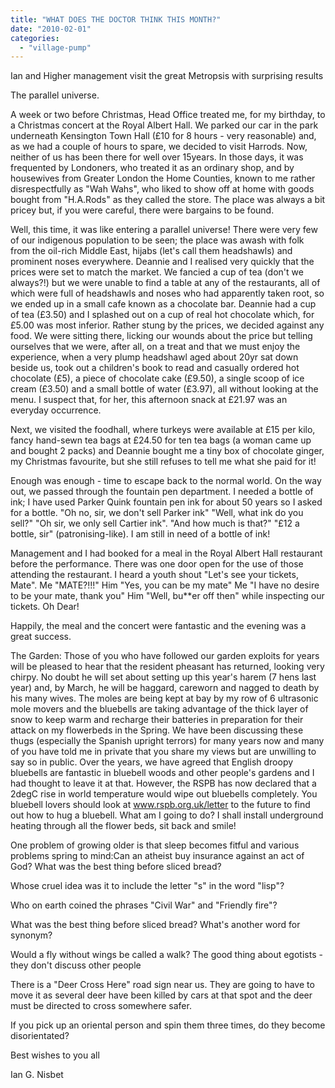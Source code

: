 ```yaml
---
title: "WHAT DOES THE DOCTOR THINK THIS MONTH?"
date: "2010-02-01"
categories: 
  - "village-pump"
---
```


Ian and Higher management visit the great Metropsis with surprising results

The parallel universe.

A week or two before Christmas, Head Office treated me, for my birthday, to a Christmas concert at the Royal Albert Hall. We parked our car in the park underneath Kensington Town Hall (£10 for 8 hours - very reasonable) and, as we had a couple of hours to spare, we decided to visit Harrods. Now, neither of us has been there for well over 15years. In those days, it was frequented by Londoners, who treated it as an ordinary shop, and by housewives from Greater London the Home Counties, known to me rather disrespectfully as "Wah Wahs", who liked to show off at home with goods bought from "H.A.Rods" as they called the store. The place was always a bit pricey but, if you were careful, there were bargains to be found.

Well, this time, it was like entering a parallel universe! There were very few of our indigenous population to be seen; the place was awash with folk from the oil-rich Middle East, hijabs (let's call them headshawls) and prominent noses everywhere. Deannie and I realised very quickly that the prices were set to match the market. We fancied a cup of tea (don't we always?!) but we were unable to find a table at any of the restaurants, all of which were full of headshawls and noses who had apparently taken root, so we ended up in a small cafe known as a chocolate bar. Deannie had a cup of tea (£3.50) and I splashed out on a cup of real hot chocolate which, for £5.00 was most inferior. Rather stung by the prices, we decided against any food. We were sitting there, licking our wounds about the price but telling ourselves that we were, after all, on a treat and that we must enjoy the experience, when a very plump headshawl aged about 20yr sat down beside us, took out a children's book to read and casually ordered hot chocolate (£5), a piece of chocolate cake (£9.50), a single scoop of ice cream (£3.50) and a small bottle of water (£3.97), all without looking at the menu. I suspect that, for her, this afternoon snack at £21.97 was an everyday occurrence.

Next, we visited the foodhall, where turkeys were available at £15 per kilo, fancy hand-sewn tea bags at £24.50 for ten tea bags (a woman came up and bought 2 packs) and Deannie bought me a tiny box of chocolate ginger, my Christmas favourite, but she still refuses to tell me what she paid for it!

Enough was enough - time to escape back to the normal world. On the way out, we passed through the fountain pen department. I needed a bottle of ink; I have used Parker Quink fountain pen ink for about 50 years so I asked for a bottle. "Oh no, sir, we don't sell Parker ink" "Well, what ink do you sell?" "Oh sir, we only sell Cartier ink". "And how much is that?" "£12 a bottle, sir" (patronising-like). I am still in need of a bottle of ink!

Management and I had booked for a meal in the Royal Albert Hall restaurant before the performance. There was one door open for the use of those attending the restaurant. I heard a youth shout "Let's see your tickets, Mate". Me "MATE?!!!" Him "Yes, you can be my mate" Me "I have no desire to be your mate, thank you" Him "Well, bu\*\*er off then" while inspecting our tickets. Oh Dear!

Happily, the meal and the concert were fantastic and the evening was a great success.

The Garden: Those of you who have followed our garden exploits for years will be pleased to hear that the resident pheasant has returned, looking very chirpy. No doubt he will set about setting up this year's harem (7 hens last year) and, by March, he will be haggard, careworn and nagged to death by his many wives. The moles are being kept at bay by my row of 6 ultrasonic mole movers and the bluebells are taking advantage of the thick layer of snow to keep warm and recharge their batteries in preparation for their attack on my flowerbeds in the Spring. We have been discussing these thugs (especially the Spanish upright terrors) for many years now and many of you have told me in private that you share my views but are unwilling to say so in public. Over the years, we have agreed that English droopy bluebells are fantastic in bluebell woods and other people's gardens and I had thought to leave it at that. However, the RSPB has now declared that a 2degC rise in world temperature would wipe out bluebells completely. You bluebell lovers should look at www.rspb.org.uk/letter to the future to find out how to hug a bluebell. What am I going to do? I shall install underground heating through all the flower beds, sit back and smile!

One problem of growing older is that sleep becomes fitful and various problems spring to mind:Can an atheist buy insurance against an act of God? What was the best thing before sliced bread?

Whose cruel idea was it to include the letter "s" in the word "lisp"?

Who on earth coined the phrases "Civil War" and "Friendly fire"?

What was the best thing before sliced bread? What's another word for synonym?

Would a fly without wings be called a walk? The good thing about egotists -they don't discuss other people

There is a "Deer Cross Here" road sign near us. They are going to have to move it as several deer have been killed by cars at that spot and the deer must be directed to cross somewhere safer.

If you pick up an oriental person and spin them three times, do they become disorientated?

Best wishes to you all

Ian G. Nisbet
